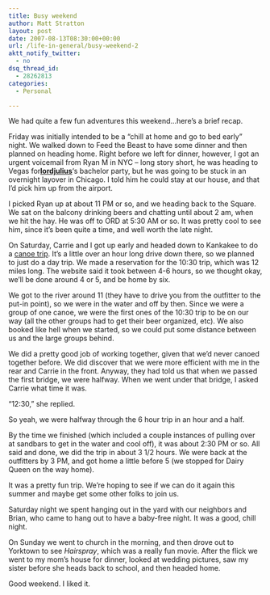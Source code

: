 ```yaml
---
title: Busy weekend
author: Matt Stratton
layout: post
date: 2007-08-13T08:30:00+00:00
url: /life-in-general/busy-weekend-2
aktt_notify_twitter:
  - no
dsq_thread_id:
  - 28262813
categories:
  - Personal

---
```

We had quite a few fun adventures this weekend&#8230;here&#8217;s a brief recap.

Friday was initially intended to be a &#8220;chill at home and go to bed early&#8221; night. We walked down to Feed the Beast to have some dinner and then planned on heading home. Right before we left for dinner, however, I got an urgent voicemail from Ryan M in NYC &#8211; long story short, he was heading to Vegas for[**lordjulius**][1]&#8216;s bachelor party, but he was going to be stuck in an overnight layover in Chicago. I told him he could stay at our house, and that I&#8217;d pick him up from the airport.

I picked Ryan up at about 11 PM or so, and we heading back to the Square. We sat on the balcony drinking beers and chatting until about 2 am, when we hit the hay. He was off to ORD at 5:30 AM or so. It was pretty cool to see him, since it&#8217;s been quite a time, and well worth the late night.

On Saturday, Carrie and I got up early and headed down to Kankakee to do a [canoe trip][2]. It&#8217;s a little over an hour long drive down there, so we planned to just do a day trip. We made a reservation for the 10:30 trip, which was 12 miles long. The website said it took between 4-6 hours, so we thought okay, we&#8217;ll be done around 4 or 5, and be home by six.

We got to the river around 11 (they have to drive you from the outfitter to the put-in point), so we were in the water and off by then. Since we were a group of one canoe, we were the first ones of the 10:30 trip to be on our way (all the other groups had to get their beer organized, etc). We also booked like hell when we started, so we could put some distance between us and the large groups behind.

We did a pretty good job of working together, given that we&#8217;d never canoed together before. We did discover that we were more efficient with me in the rear and Carrie in the front. Anyway, they had told us that when we passed the first bridge, we were halfway. When we went under that bridge, I asked Carrie what time it was.

&#8220;12:30,&#8221; she replied.

So yeah, we were halfway through the 6 hour trip in an hour and a half.

By the time we finished (which included a couple instances of pulling over at sandbars to get in the water and cool off), it was about 2:30 PM or so. All said and done, we did the trip in about 3 1/2 hours. We were back at the outfitters by 3 PM, and got home a little before 5 (we stopped for Dairy Queen on the way home).

It was a pretty fun trip. We&#8217;re hoping to see if we can do it again this summer and maybe get some other folks to join us.

Saturday night we spent hanging out in the yard with our neighbors and Brian, who came to hang out to have a baby-free night. It was a good, chill night.

On Sunday we went to church in the morning, and then drove out to Yorktown to see _Hairspray_, which was a really fun movie. After the flick we went to my mom&#8217;s house for dinner, looked at wedding pictures, saw my sister before she heads back to school, and then headed home.

Good weekend. I liked it.

 [1]: http://lordjulius.livejournal.com/
 [2]: http://www.reedscanoetrips.com/